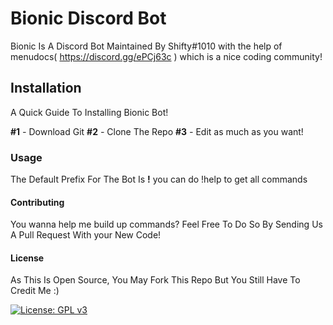 # Bionic Discord Bot

Bionic Is A Discord Bot Maintained By Shifty#1010 with the help of menudocs( https://discord.gg/ePCj63c ) which is a nice coding community!

## Installation

A Quick Guide To Installing Bionic Bot!

**#1** *-* Download Git
**#2** *-* Clone The Repo
**#3** *-* Edit as much as you want!

### Usage

The Default Prefix For The Bot Is **!** you can do !help to get all commands

#### Contributing

You wanna help me build up commands? Feel Free To Do So By Sending Us A Pull Request With your New Code!

#### License

As This Is Open Source, You May Fork This Repo But You Still Have To Credit Me :)

[![License: GPL v3](https://img.shields.io/badge/License-GPLv3-blue.svg)](https://www.gnu.org/licenses/gpl-3.0)

